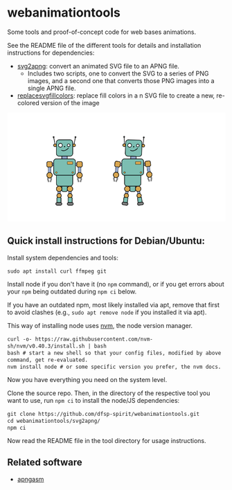 # webanimationtools

Some tools and proof-of-concept code for web bases animations.

See the README file of the different tools for details and installation instructions for dependencies:

* [svg2apng](./svg2apng): convert an animated SVG file to an APNG file.
    * Includes two scripts, one to convert the SVG to a series of PNG images, and a second one that converts those PNG images into a single APNG file.
* [replacesvgfillcolors](./replacesvgfillcolors): replace fill colors in a n SVG file to create a new, re-colored version of the image

![Animated robot](./images/robot_a.png)


## Quick install instructions for Debian/Ubuntu:


Install system dependencies and tools:

```shell
sudo apt install curl ffmpeg git
```

Install node if you don't have it (no ```npm``` command), or if you get errors about your ```npm``` being outdated during ```npm ci``` below.

If you have an outdated npm, most likely installed via apt, remove that first to avoid clashes (e.g., ```sudo apt remove node``` if you installed it via apt).

This way of installing node uses [nvm](https://github.com/nvm-sh), the node version manager.

```shell
curl -o- https://raw.githubusercontent.com/nvm-sh/nvm/v0.40.3/install.sh | bash
bash # start a new shell so that your config files, modified by above command, get re-evaluated.
nvm install node # or some specific version you prefer, the nvm docs.
```

Now you have everything you need on the system level.

Clone the source repo. Then, in the directory of the respective tool you want to use, run ```npm ci``` to install the node/JS dependencies:

```shell
git clone https://github.com/dfsp-spirit/webanimationtools.git
cd webanimationtools/svg2apng/
npm ci
```

Now read the README file in the tool directory for usage instructions.

## Related software

* [apngasm](https://github.com/apngasm/apngasm)


